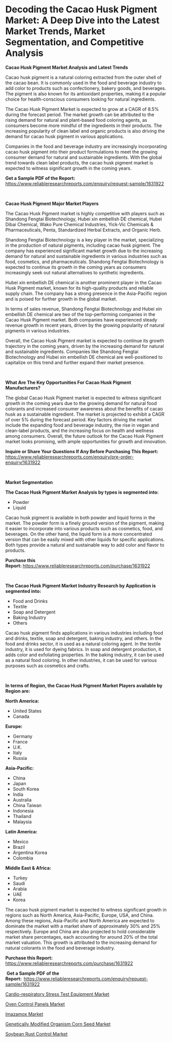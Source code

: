 <p><h1>Decoding the Cacao Husk Pigment Market: A Deep Dive into the Latest Market Trends, Market Segmentation, and Competitive Analysis</h1></p><p><strong>Cacao Husk Pigment Market Analysis and Latest Trends</strong></p>
<p><p>Cacao husk pigment is a natural coloring extracted from the outer shell of the cacao bean. It is commonly used in the food and beverage industry to add color to products such as confectionery, bakery goods, and beverages. The pigment is also known for its antioxidant properties, making it a popular choice for health-conscious consumers looking for natural ingredients.</p><p>The Cacao Husk Pigment Market is expected to grow at a CAGR of 8.5% during the forecast period. The market growth can be attributed to the rising demand for natural and plant-based food coloring agents, as consumers become more mindful of the ingredients in their products. The increasing popularity of clean label and organic products is also driving the demand for cacao husk pigment in various applications.</p><p>Companies in the food and beverage industry are increasingly incorporating cacao husk pigment into their product formulations to meet the growing consumer demand for natural and sustainable ingredients. With the global trend towards clean label products, the cacao husk pigment market is expected to witness significant growth in the coming years.</p></p>
<p><strong>Get a Sample PDF of the Report:&nbsp;</strong> <a href="https://www.reliableresearchreports.com/enquiry/request-sample/1631922">https://www.reliableresearchreports.com/enquiry/request-sample/1631922</a></p>
<p>&nbsp;</p>
<p><strong>Cacao Husk Pigment Major Market Players</strong></p>
<p><p>The Cacao Husk Pigment market is highly competitive with players such as Shandong Fengtai Biotechnology, Hubei xin embellish DE chemical, Hubei Dibai Chemical, Wako Pure Chemical Industries, Yick-Vic Chemicals & Pharmaceuticals, Penta, Standardized Herbal Extracts, and Organic Herb. </p><p>Shandong Fengtai Biotechnology is a key player in the market, specializing in the production of natural pigments, including cacao husk pigment. The company has experienced significant market growth due to the increasing demand for natural and sustainable ingredients in various industries such as food, cosmetics, and pharmaceuticals. Shandong Fengtai Biotechnology is expected to continue its growth in the coming years as consumers increasingly seek out natural alternatives to synthetic ingredients.</p><p>Hubei xin embellish DE chemical is another prominent player in the Cacao Husk Pigment market, known for its high-quality products and reliable supply chain. The company has a strong presence in the Asia-Pacific region and is poised for further growth in the global market.</p><p>In terms of sales revenue, Shandong Fengtai Biotechnology and Hubei xin embellish DE chemical are two of the top-performing companies in the Cacao Husk Pigment market. Both companies have experienced steady revenue growth in recent years, driven by the growing popularity of natural pigments in various industries.</p><p>Overall, the Cacao Husk Pigment market is expected to continue its growth trajectory in the coming years, driven by the increasing demand for natural and sustainable ingredients. Companies like Shandong Fengtai Biotechnology and Hubei xin embellish DE chemical are well-positioned to capitalize on this trend and further expand their market presence.</p></p>
<p>&nbsp;</p>
<p><strong>What Are The Key Opportunities For Cacao Husk Pigment Manufacturers?</strong></p>
<p><p>The global Cacao Husk Pigment market is expected to witness significant growth in the coming years due to the growing demand for natural food colorants and increased consumer awareness about the benefits of cacao husk as a sustainable ingredient. The market is projected to exhibit a CAGR of over 5% during the forecast period. Key factors driving the market include the expanding food and beverage industry, the rise in vegan and clean-label products, and the increasing focus on health and wellness among consumers. Overall, the future outlook for the Cacao Husk Pigment market looks promising, with ample opportunities for growth and innovation.</p></p>
<p><strong>Inquire or Share Your Questions If Any Before Purchasing This Report:</strong> <a href="https://www.reliableresearchreports.com/enquiry/pre-order-enquiry/1631922">https://www.reliableresearchreports.com/enquiry/pre-order-enquiry/1631922</a></p>
<p>&nbsp;</p>
<p><strong>Market Segmentation</strong></p>
<p><strong>The Cacao Husk Pigment Market Analysis by types is segmented into:</strong></p>
<p><ul><li>Powder</li><li>Liquid</li></ul></p>
<p><p>Cacao husk pigment is available in both powder and liquid forms in the market. The powder form is a finely ground version of the pigment, making it easier to incorporate into various products such as cosmetics, food, and beverages. On the other hand, the liquid form is a more concentrated version that can be easily mixed with other liquids for specific applications. Both types provide a natural and sustainable way to add color and flavor to products.</p></p>
<p><strong>Purchase this Report:&nbsp;</strong><a href="https://www.reliableresearchreports.com/purchase/1631922">https://www.reliableresearchreports.com/purchase/1631922</a></p>
<p>&nbsp;</p>
<p><strong>The Cacao Husk Pigment Market Industry Research by Application is segmented into:</strong></p>
<p><ul><li>Food and Drinks</li><li>Textile</li><li>Soap and Detergent</li><li>Baking Industry</li><li>Others</li></ul></p>
<p><p>Cacao husk pigment finds applications in various industries including food and drinks, textile, soap and detergent, baking industry, and others. In the food and drinks sector, it is used as a natural coloring agent. In the textile industry, it is used for dyeing fabrics. In soap and detergent production, it adds color and exfoliating properties. In the baking industry, it can be used as a natural food coloring. In other industries, it can be used for various purposes such as cosmetics and crafts.</p></p>
<p>&nbsp;</p>
<p><strong>In terms of Region, the Cacao Husk Pigment Market Players available by Region are:</strong></p>
<p>
    <p> <strong> North America: </strong>
        <ul>
            <li>United States</li>
            <li>Canada</li>
        </ul>
        </p> 
    <p> <strong> Europe: </strong>
        <ul>
            <li>Germany</li>
            <li>France</li>
            <li>U.K.</li>
            <li>Italy</li>
            <li>Russia</li>
        </ul>
        </p> 
    <p> <strong> Asia-Pacific: </strong>
        <ul>
            <li>China</li>
            <li>Japan</li>
            <li>South Korea</li>
            <li>India</li>
            <li>Australia</li>
            <li>China Taiwan</li>
            <li>Indonesia</li>
            <li>Thailand</li>
            <li>Malaysia</li>
        </ul>
        </p> 
    <p> <strong> Latin America: </strong>
        <ul>
            <li>Mexico</li>
            <li>Brazil</li>
            <li>Argentina Korea</li>
            <li>Colombia</li>
        </ul>
        </p> 
    <p> <strong> Middle East & Africa: </strong>
        <ul>
            <li>Turkey</li>
            <li>Saudi</li>
            <li>Arabia</li>
            <li>UAE</li>
            <li>Korea</li>
        </ul>
    </p>
    </p>
<p><p>The cacao husk pigment market is expected to witness significant growth in regions such as North America, Asia-Pacific, Europe, USA, and China. Among these regions, Asia-Pacific and North America are expected to dominate the market with a market share of approximately 30% and 25% respectively. Europe and China are also projected to hold considerable market share percentages, each accounting for around 20% of the total market valuation. This growth is attributed to the increasing demand for natural colorants in the food and beverage industry.</p></p>
<p><strong>Purchase this Report: </strong><a href="https://www.reliableresearchreports.com/purchase/1631922">https://www.reliableresearchreports.com/purchase/1631922</a></p>
<p>&nbsp;<strong>Get a Sample PDF of the Report:&nbsp;&nbsp;</strong><a href="https://www.reliableresearchreports.com/enquiry/request-sample/1631922">https://www.reliableresearchreports.com/enquiry/request-sample/1631922</a></p>
<p><strong></strong></p>
<p><p><a href="https://ivy-potential-64b.notion.site/Cardio-respiratory-Stress-Test-Equipment-Market-Size-Global-Industry-Overview-Market-Segmentation--dfb53d9f8b964e878c2ca989a07ae828">Cardio-respiratory Stress Test Equipment Market</a></p><p><a href="https://view.publitas.com/reportprime-1/global-oven-control-panels-market-size-and-market-trends-insights-and-projections-from-2024-to-2031/">Oven Control Panels Market</a></p><p><a href="https://view.publitas.com/reportprime-1/imazamox-market-offers-provide-insightful-data-for-the-time-period-from-2024-to-2031-and-also-provide-analysis-based-on-application-type-and-region/">Imazamox Market</a></p><p><a href="https://five-trouble-98a.notion.site/Genetically-Modified-Organism-Corn-Seed-Market-Size-Share-Trends-Analysis-Report-By-Material-By--6623a5e60cfa40e9a2c62b9938c4b09e">Genetically Modified Organism Corn Seed Market</a></p><p><a href="https://nifty-kite-d51.notion.site/Soybean-Rust-Control-Market-Insights-Market-Players-and-Forecast-Till-2031-0106cf75e531424ba8c84ef535e452dc">Soybean Rust Control Market</a></p></p>